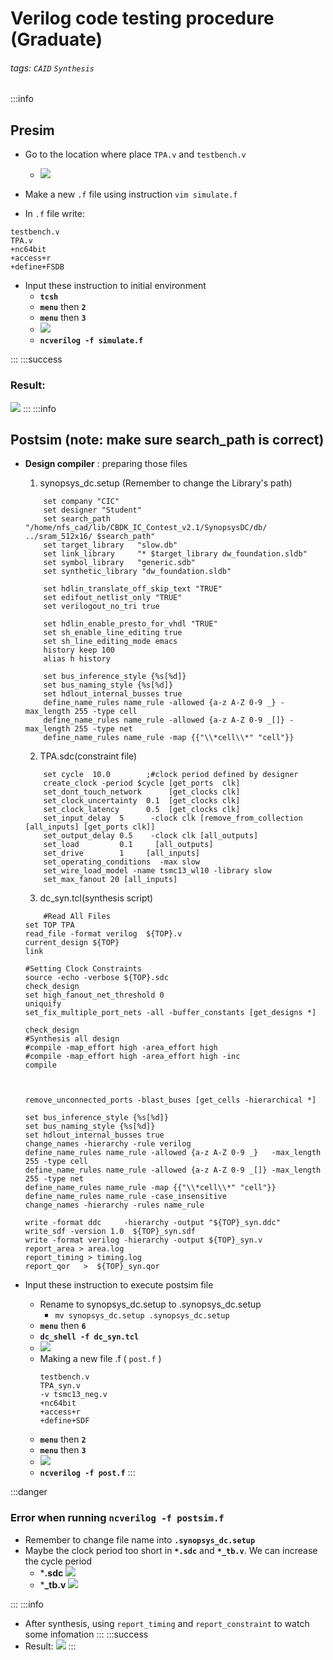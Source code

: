 # Verilog code testing procedure (Graduate)
###### tags: `CAID` `Synthesis`
:::info
## Presim
* Go to the location where place `TPA.v` and `testbench.v`  
    * ![](https://i.imgur.com/Ras0RA6.png)

* Make a new `.f` file using instruction `vim simulate.f`
* In `.f` file write:
```
testbench.v
TPA.v
+nc64bit
+access+r
+define+FSDB        
```
* Input these instruction to initial environment
    *    **`tcsh`**
    *    **`menu`** then **`2`**
    *    **`menu`** then **`3`** 
    *    ![](https://i.imgur.com/2iwwo4N.png)
    *    **`ncverilog -f simulate.f`**
   
:::
:::success
### Result: 
![](https://i.imgur.com/XqfyYWJ.png)
:::
:::info
## Postsim (note: make sure search_path is correct)

*    **Design compiler** : preparing those files
        1. synopsys_dc.setup (Remember to change the Library's path)
        ```
            set company "CIC"
            set designer "Student"
            set search_path      "/home/nfs_cad/lib/CBDK_IC_Contest_v2.1/SynopsysDC/db/  ../sram_512x16/ $search_path"
            set target_library   "slow.db"
            set link_library     "* $target_library dw_foundation.sldb"
            set symbol_library   "generic.sdb"
            set synthetic_library "dw_foundation.sldb"

            set hdlin_translate_off_skip_text "TRUE"
            set edifout_netlist_only "TRUE"
            set verilogout_no_tri true

            set hdlin_enable_presto_for_vhdl "TRUE"
            set sh_enable_line_editing true
            set sh_line_editing_mode emacs
            history keep 100
            alias h history

            set bus_inference_style {%s[%d]}
            set bus_naming_style {%s[%d]}
            set hdlout_internal_busses true
            define_name_rules name_rule -allowed {a-z A-Z 0-9 _} -max_length 255 -type cell
            define_name_rules name_rule -allowed {a-z A-Z 0-9 _[]} -max_length 255 -type net
            define_name_rules name_rule -map {{"\\*cell\\*" "cell"}}
        ```

        2. TPA.sdc(constraint file)
        ```
            set cycle  10.0        ;#clock period defined by designer
            create_clock -period $cycle [get_ports  clk]
            set_dont_touch_network      [get_clocks clk]
            set_clock_uncertainty  0.1  [get_clocks clk]
            set_clock_latency      0.5  [get_clocks clk]
            set_input_delay  5      -clock clk [remove_from_collection [all_inputs] [get_ports clk]]
            set_output_delay 0.5    -clock clk [all_outputs] 
            set_load         0.1     [all_outputs]
            set_drive        1     [all_inputs]
            set_operating_conditions  -max slow  
            set_wire_load_model -name tsmc13_wl10 -library slow               
            set_max_fanout 20 [all_inputs]
        ```
        3. dc_syn.tcl(synthesis script)
        ```
            #Read All Files
        set TOP TPA 
        read_file -format verilog  ${TOP}.v
        current_design ${TOP}
        link

        #Setting Clock Constraints
        source -echo -verbose ${TOP}.sdc
        check_design
        set high_fanout_net_threshold 0
        uniquify
        set_fix_multiple_port_nets -all -buffer_constants [get_designs *]

        check_design
        #Synthesis all design
        #compile -map_effort high -area_effort high
        #compile -map_effort high -area_effort high -inc
        compile



        remove_unconnected_ports -blast_buses [get_cells -hierarchical *]

        set bus_inference_style {%s[%d]}
        set bus_naming_style {%s[%d]}
        set hdlout_internal_busses true
        change_names -hierarchy -rule verilog
        define_name_rules name_rule -allowed {a-z A-Z 0-9 _}   -max_length 255 -type cell
        define_name_rules name_rule -allowed {a-z A-Z 0-9 _[]} -max_length 255 -type net
        define_name_rules name_rule -map {{"\\*cell\\*" "cell"}}
        define_name_rules name_rule -case_insensitive
        change_names -hierarchy -rules name_rule

        write -format ddc     -hierarchy -output "${TOP}_syn.ddc"
        write_sdf -version 1.0  ${TOP}_syn.sdf
        write -format verilog -hierarchy -output ${TOP}_syn.v
        report_area > area.log
        report_timing > timing.log
        report_qor   >  ${TOP}_syn.qor
        ```
        
*  Input these instruction to execute postsim file
    *  Rename to synopsys_dc.setup to .synopsys_dc.setup
        * `mv synopsys_dc.setup .synopsys_dc.setup`
    *  **`menu`** then  **`6`** 
    *  **`dc_shell -f dc_syn.tcl`**
    *  ![](https://i.imgur.com/S6JAcL8.png)
    *  Making a new file .f ( `post.f` ) 
        ```
        testbench.v
        TPA_syn.v
        -v tsmc13_neg.v
        +nc64bit
        +access+r
        +define+SDF
        ```
    *    **`menu`** then **`2`**
    *    **`menu`** then **`3`** 
    *    ![](https://i.imgur.com/2iwwo4N.png)
    *    **`ncverilog -f post.f`**
:::


:::danger
### Error when running `ncverilog -f postsim.f`
*    Remember to change file name into **`.synopsys_dc.setup`** 
*    Maybe the clock period too short in **`*.sdc`** and **`*_tb.v`**. We can increase the cycle period 
        *    ***.sdc** 
        ![](https://i.imgur.com/rnhd485.png)
        *    ***_tb.v** ![](https://i.imgur.com/Mo9xsar.png)

:::
:::info
*    After synthesis, using `report_timing` and `report_constraint` to watch some infomation
:::
:::success
* Result: 
![](https://i.imgur.com/ggPzl4g.png)
:::
